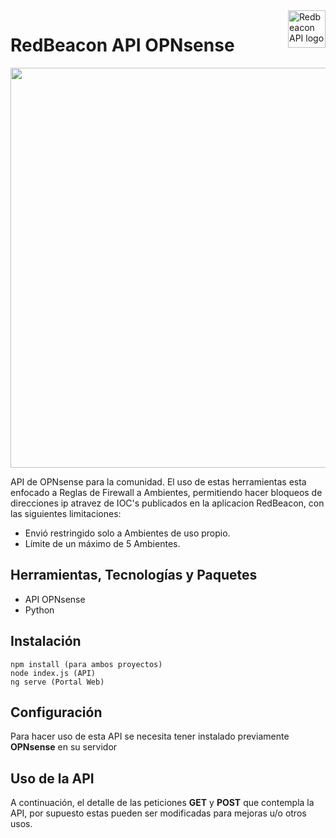 <a href="https://redbeacon.cl/">
    <img src="https://firebasestorage.googleapis.com/v0/b/ark-not.appspot.com/o/redbeaconopnsense.png?alt=media&token=dc6722c3-ca49-438d-87de-e95c9c9aadb3" alt="Redbeacon API logo" title="Redbeacon" align="right" height="60" />
</a>

RedBeacon API OPNsense
======================

<img src="https://firebasestorage.googleapis.com/v0/b/ark-not.appspot.com/o/redOPN.png?alt=media&token=0c4db906-8ddc-49a0-acc9-b6adc1ee7a2a" width="640">

API de OPNsense para la comunidad. El uso de estas herramientas esta enfocado a Reglas de Firewall a Ambientes, permitiendo hacer bloqueos de direcciones ip atravez de IOC's  publicados en la aplicacion RedBeacon, con las siguientes limitaciones:

- Envió restringido solo a Ambientes de uso propio.
- Límite de un máximo de 5 Ambientes.

## Herramientas, Tecnologías y Paquetes

 - API OPNsense
 - Python

## Instalación

    npm install (para ambos proyectos)
    node index.js (API)
    ng serve (Portal Web)

## Configuración
Para hacer uso de esta API se necesita tener instalado previamente **OPNsense** en su servidor


## Uso de la API

A continuación, el detalle de las peticiones **GET** y **POST** que contempla la API, por supuesto estas pueden ser modificadas para mejoras u/o otros usos.
